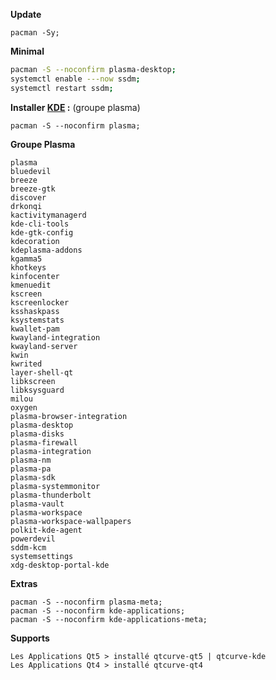 **Update**
```
pacman -Sy;
```


**Minimal**
```bash
pacman -S --noconfirm plasma-desktop;
systemctl enable ---now ssdm;
systemctl restart ssdm;
```




**Installer [KDE](https://wiki.archlinux.fr/KDE) :** (groupe plasma)
```
pacman -S --noconfirm plasma;
```

**Groupe Plasma**
```
plasma
bluedevil
breeze
breeze-gtk
discover
drkonqi
kactivitymanagerd
kde-cli-tools
kde-gtk-config
kdecoration
kdeplasma-addons
kgamma5
khotkeys
kinfocenter
kmenuedit
kscreen
kscreenlocker
ksshaskpass
ksystemstats
kwallet-pam
kwayland-integration
kwayland-server
kwin
kwrited
layer-shell-qt
libkscreen
libksysguard
milou
oxygen
plasma-browser-integration
plasma-desktop
plasma-disks
plasma-firewall
plasma-integration
plasma-nm
plasma-pa
plasma-sdk
plasma-systemmonitor
plasma-thunderbolt
plasma-vault
plasma-workspace
plasma-workspace-wallpapers
polkit-kde-agent
powerdevil
sddm-kcm
systemsettings
xdg-desktop-portal-kde
```

**Extras**
```
pacman -S --noconfirm plasma-meta;
pacman -S --noconfirm kde-applications;
pacman -S --noconfirm kde-applications-meta;
```

**Supports**
```
Les Applications Qt5 > installé qtcurve-qt5 | qtcurve-kde 
Les Applications Qt4 > installé qtcurve-qt4
```
